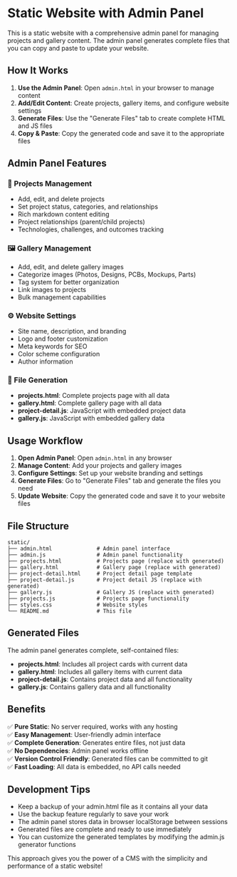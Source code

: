 # Static Website with Admin Panel

This is a static website with a comprehensive admin panel for managing projects and gallery content. The admin panel generates complete files that you can copy and paste to update your website.

## How It Works

1. **Use the Admin Panel**: Open `admin.html` in your browser to manage content
2. **Add/Edit Content**: Create projects, gallery items, and configure website settings
3. **Generate Files**: Use the "Generate Files" tab to create complete HTML and JS files
4. **Copy & Paste**: Copy the generated code and save it to the appropriate files

## Admin Panel Features

### 📁 Projects Management

- Add, edit, and delete projects
- Set project status, categories, and relationships
- Rich markdown content editing
- Project relationships (parent/child projects)
- Technologies, challenges, and outcomes tracking

### 🖼️ Gallery Management

- Add, edit, and delete gallery images
- Categorize images (Photos, Designs, PCBs, Mockups, Parts)
- Tag system for better organization
- Link images to projects
- Bulk management capabilities

### ⚙️ Website Settings

- Site name, description, and branding
- Logo and footer customization
- Meta keywords for SEO
- Color scheme configuration
- Author information

### 🚀 File Generation

- **projects.html**: Complete projects page with all data
- **gallery.html**: Complete gallery page with all data
- **project-detail.js**: JavaScript with embedded project data
- **gallery.js**: JavaScript with embedded gallery data

## Usage Workflow

1. **Open Admin Panel**: Open `admin.html` in any browser
2. **Manage Content**: Add your projects and gallery images
3. **Configure Settings**: Set up your website branding and settings
4. **Generate Files**: Go to "Generate Files" tab and generate the files you need
5. **Update Website**: Copy the generated code and save it to your website files

## File Structure

```
static/
├── admin.html              # Admin panel interface
├── admin.js                # Admin panel functionality
├── projects.html           # Projects page (replace with generated)
├── gallery.html            # Gallery page (replace with generated)
├── project-detail.html     # Project detail page template
├── project-detail.js       # Project detail JS (replace with generated)
├── gallery.js              # Gallery JS (replace with generated)
├── projects.js             # Projects page functionality
├── styles.css              # Website styles
└── README.md               # This file
```

## Generated Files

The admin panel generates complete, self-contained files:

- **projects.html**: Includes all project cards with current data
- **gallery.html**: Includes all gallery items with current data
- **project-detail.js**: Contains project data and all functionality
- **gallery.js**: Contains gallery data and all functionality

## Benefits

✅ **Pure Static**: No server required, works with any hosting  
✅ **Easy Management**: User-friendly admin interface  
✅ **Complete Generation**: Generates entire files, not just data  
✅ **No Dependencies**: Admin panel works offline  
✅ **Version Control Friendly**: Generated files can be committed to git  
✅ **Fast Loading**: All data is embedded, no API calls needed

## Development Tips

- Keep a backup of your admin.html file as it contains all your data
- Use the backup feature regularly to save your work
- The admin panel stores data in browser localStorage between sessions
- Generated files are complete and ready to use immediately
- You can customize the generated templates by modifying the admin.js generator functions

This approach gives you the power of a CMS with the simplicity and performance of a static website!
